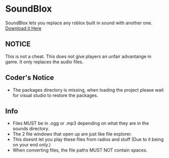 # SoundBlox
SoundBlox lets you replace any roblox built in sound with another one.
[Download it Here](https://github.com/Awire9966/SoundBlox/releases/tag/1.0.5)

## NOTICE
This is not a cheat. This does not give players an unfair advantange in game. It only replaces the audio files.

## Coder's Notice
- The packages directory is missing, when loading the project please wait for visual studio to restore the packages.

## Info
- Files MUST be in .ogg or .mp3 depending on what they are in the sounds directory.
- The 2 file windows that open up are just like file explorer.
- This doesnt let you play these files from radios and stuff (Due to it being on your end only.)
- When converting files, the file paths MUST NOT contain spaces.
